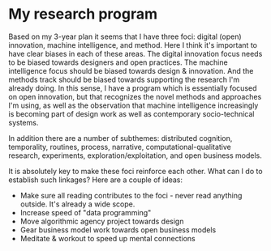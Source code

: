 # My research program
Based on my 3-year plan it seems that I have three foci: digital (open) innovation, machine intelligence, and method. Here I think it's important to have clear biases in each of these areas. The digital innovation focus needs to be biased towards designers and open practices. The machine intelligence focus should be biased towards design & innovation. And the methods track should be biased towards supporting the research I'm already doing. In this sense, I have a program which is essentially focused on open innovation, but that recognizes the novel methods and approaches I'm using, as well as the observation that machine intelligence increasingly is becoming part of design work as well as contemporary socio-technical systems.

In addition there are a number of subthemes: distributed cognition, temporality, routines, process, narrative, computational-qualitative research, experiments, exploration/exploitation, and open business models.

It is absolutely key to make these foci reinforce each other. What can I do to establish such linkages? Here are a couple of ideas:

* Make sure all reading contributes to the foci - never read anything outside. It's already a wide scope.
* Increase speed of "data programming"
* Move algorithmic agency project towards design
* Gear business model work towards open business models
* Meditate & workout to speed up mental connections
